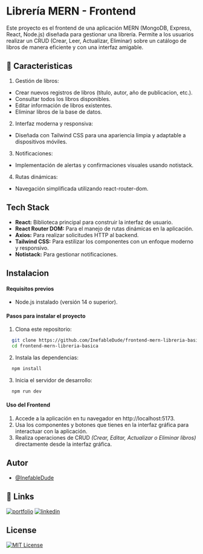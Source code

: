 
# Librería MERN - Frontend

Este proyecto es el frontend de una aplicación MERN (MongoDB, Express, React, Node.js) diseñada para gestionar una librería. Permite a los usuarios realizar un CRUD (Crear, Leer, Actualizar, Eliminar) sobre un catálogo de libros de manera eficiente y con una interfaz amigable.




## 🌟 Caracteristicas

1. Gestión de libros:
- Crear nuevos registros de libros (título, autor, año de publicacion, etc.).
- Consultar todos los libros disponibles.
- Editar información de libros existentes.
- Eliminar libros de la base de datos.

2. Interfaz moderna y responsiva:
- Diseñada con Tailwind CSS para una apariencia limpia y adaptable a dispositivos móviles.

3. Notificaciones:
- Implementación de alertas y confirmaciones visuales usando notistack.

4. Rutas dinámicas:
- Navegación simplificada utilizando react-router-dom.
## Tech Stack

- **React:** Biblioteca principal para construir la interfaz de usuario.
- **React Router DOM:** Para el manejo de rutas dinámicas en la aplicación.
- **Axios:** Para realizar solicitudes HTTP al backend.
- **Tailwind CSS:** Para estilizar los componentes con un enfoque moderno y responsivo.
- **Notistack:** Para gestionar notificaciones.

## Instalacion

#### Requisitos previos
- Node.js instalado (versión 14 o superior).


#### Pasos para instalar el proyecto

1. Clona este repositorio:

```bash
  git clone https://github.com/InefableDude/frontend-mern-libreria-basica
  cd frontend-mern-libreria-basica
```

2. Instala las dependencias:

```bash
  npm install
```

3. Inicia el servidor de desarrollo:
```bash
  npm run dev
```

#### Uso del Frontend
1. Accede a la aplicación en tu navegador en http://localhost:5173.
2. Usa los componentes y botones que tienes en la interfaz gráfica para interactuar con la aplicación.
3. Realiza operaciones de CRUD *(Crear, Editar, Actualizar o Eliminar libros)* directamente desde la interfaz gráfica.
## Autor

- [@InefableDude](https://github.com/InefableDude)


## 🔗 Links
[![portfolio](https://img.shields.io/badge/my_portfolio-000?style=for-the-badge&logo=ko-fi&logoColor=white)](https:///)
[![linkedin](https://img.shields.io/badge/linkedin-0A66C2?style=for-the-badge&logo=linkedin&logoColor=white)](www.linkedin.com/in/baruch-rafael-rodriguez-covarrubias-3b793a2a5)


## License

[![MIT License](https://img.shields.io/badge/License-MIT-green.svg)](https://choosealicense.com/licenses/mit/)
